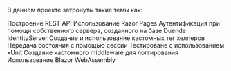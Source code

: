 В данном проекте затронуты такие темы как:

Построение REST API
Использование Razor Pages
Аутентификация при помощи собственного сервера, созданного на базе Duende IdentityServer
Создание и использование кастомных тег хелперов
Передача состояния с помощью сессии
Тестироване с использованием xUnit
Создание кастомного middleware для логгирования
Использование Blazor WebAssembly
